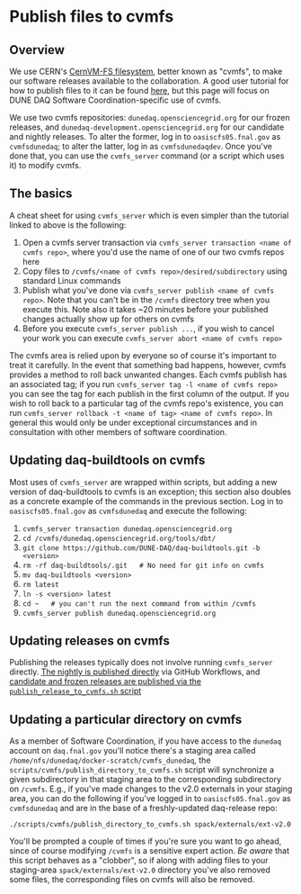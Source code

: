 # Publish files to cvmfs

## Overview

We use CERN's [CernVM-FS filesystem](https://cernvm.cern.ch/fs/),
better known as "cvmfs", to make our software releases available to
the collaboration. A good user tutorial for how to publish files to it can be found [here](https://cvmfs-contrib.github.io/cvmfs-tutorial-2021/04_publishing/), but this page will focus on DUNE DAQ Software Coordination-specific use of cvmfs.

We use two cvmfs repositories: `dunedaq.opensciencegrid.org` for our frozen releases, and `dunedaq-development.opensciencegrid.org` for our candidate and nightly releases. To alter the former, log in to `oasiscfs05.fnal.gov` as `cvmfsdunedaq`; to alter the latter, log in as `cvmfsdunedaqdev`. Once you've done that, you can use the `cvmfs_server` command (or a script which uses it) to modify cvmfs. 

## The basics

A cheat sheet for using `cvmfs_server` which is even simpler than the tutorial linked to above is the following:
1. Open a cvmfs server transaction via `cvmfs_server transaction <name of cvmfs repo>`, where you'd use the name of one of our two cvmfs repos here
1. Copy files to `/cvmfs/<name of cvmfs repo>/desired/subdirectory` using standard Linux commands
1. Publish what you've done via `cvmfs_server publish <name of cvmfs repo>`. Note that you can't be in the `/cvmfs` directory tree when you execute this. Note also it takes ~20 minutes before your published changes actually show up for others on cvmfs
1. Before you execute `cvmfs_server publish ...`, if you wish to cancel your work you can execute `cvmfs_server abort <name of cvmfs repo>`

The cvmfs area is relied upon by everyone so of course it's important to treat it carefully. In the event that something bad happens, however, cvmfs provides a method to roll back unwanted changes. Each cvmfs publish has an associated tag; if you run `cvmfs_server tag -l <name of cvmfs repo>` you can see the tag for each publish in the first column of the output. If you wish to roll back to a particular tag of the cvmfs repo's existence, you can run `cvmfs_server rollback -t <name of tag> <name of cvmfs repo>`. In general this would only be under exceptional circumstances and in consultation with other members of software coordination. 

## Updating daq-buildtools on cvmfs

Most uses of `cvmfs_server` are wrapped within scripts, but adding a
new version of daq-buildtools to cvmfs is an exception; this section
also doubles as a concrete example of the commands in the previous
section. Log in to `oasiscfs05.fnal.gov` as `cvmfsdunedaq` and execute the following:

1. `cvmfs_server transaction dunedaq.opensciencegrid.org`
1. `cd /cvmfs/dunedaq.opensciencegrid.org/tools/dbt/`
1. `git clone https://github.com/DUNE-DAQ/daq-buildtools.git -b <version>`
1. `rm -rf daq-buildtools/.git   # No need for git info on cvmfs`
1. `mv daq-buildtools <version>`
1. `rm latest`
1. `ln -s <version> latest`
1. `cd ~   # you can't run the next command from within /cvmfs`
1. `cvmfs_server publish dunedaq.opensciencegrid.org`

## Updating releases on cvmfs

Publishing the releases typically does not involve running `cvmfs_server` directly. [The nightly is published directly](https://dune-daq-sw.readthedocs.io/en/latest/packages/daq-release/ci_github_action/#how-the-nightly-releases-are-made) via GitHub Workflows, and [candidate and frozen releases are published via the `publish_release_to_cvmfs.sh` script](https://dune-daq-sw.readthedocs.io/en/latest/packages/daq-release/create_release_spack/#building-candidate-releases)

## Updating a particular directory on cvmfs

As a member of Software Coordination, if you have access to the `dunedaq` account on `daq.fnal.gov` you'll notice there's a staging area called `/home/nfs/dunedaq/docker-scratch/cvmfs_dunedaq`, the `scripts/cvmfs/publish_directory_to_cvmfs.sh` script will synchronize a given subdirectory in that staging area to the corresponding subdirectory on `/cvmfs`. E.g., if you've made changes to the v2.0 externals in your staging area, you can do the following if you've logged in to `oasiscfs05.fnal.gov` as `cvmfsdunedaq` and are in the base of a freshly-updated daq-release repo:
```
./scripts/cvmfs/publish_directory_to_cvmfs.sh spack/externals/ext-v2.0 
``` 
You'll be prompted a couple of times if you're sure you want to go ahead, since of course modifying `/cvmfs` is a sensitive expert action. _Be aware_ that this script behaves as a "clobber", so if along with adding files to your staging-area `spack/externals/ext-v2.0` directory you've also removed some files, the corresponding files on cvmfs will also be removed. 
